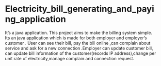 # Electricity_bill_generating_and_paying_application

It’s a java application.
This project aims to make the billing system simple. Its an java application which is made for both employer  and employer’s customer . User can see their bill, pay the bill online ,can complain about service and ask for a new connection .Employer can update customer bill, can update  bill information of  the customer(records IP address),change per unit rate of electricity,manage complain and connection request.
